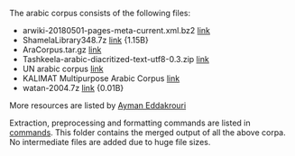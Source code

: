 The arabic corpus consists of the following files:
 - arwiki-20180501-pages-meta-current.xml.bz2 [link](https://dumps.wikimedia.org/arwiki/20180501/arwiki-20180501-pages-meta-current.xml.bz2)
 - ShamelaLibrary348.7z [link](https://www.quran.tv/ketab/ShamelaLibrary348.7z) {1.15B}
 - AraCorpus.tar.gz [link](http://aracorpus.e3rab.com/argistestsrv.nmsu.edu/AraCorpus.tar.gz)
 - Tashkeela-arabic-diacritized-text-utf8-0.3.zip [link](https://netix.dl.sourceforge.net/project/tashkeela/)
 - UN arabic corpus [link](http://conferences.unite.un.org/UNCorpus/en/DownloadOverview)
 - KALIMAT Multipurpose Arabic Corpus [link](https://sourceforge.net/projects/kalimat/files/latest/download?source=files)
 - watan-2004.7z [link](https://netix.dl.sourceforge.net/project/arabiccorpus/watan-2004corpus/watan-2004.7z) {0.01B}
 
More resources are listed by [Ayman Eddakrouri](https://sites.google.com/a/aucegypt.edu/infoguistics/directory/Corpus-Linguistics/arabic-corpora) 

Extraction, preprocessing and formatting commands are listed in [commands](commands.md). This folder contains the merged output of all the above corpa. No intermediate files are added due to huge file sizes.
